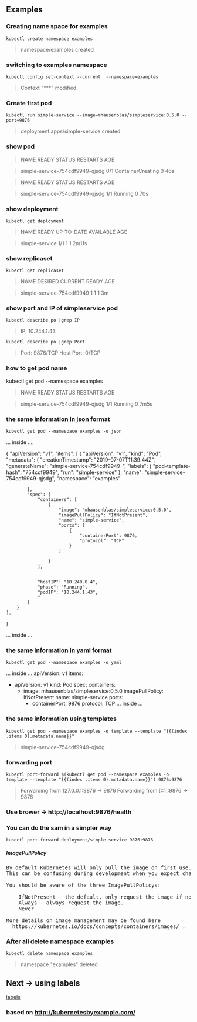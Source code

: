 ## Examples



### Creating name space for examples

```console
kubectl create namespace examples
```

> namespace/examples created


### switching to examples namespace

```console
kubectl config set-context --current  --namespace=examples
```

> Context "***" modified.



### Create first pod

```console
kubectl run simple-service --image=mhausenblas/simpleservice:0.5.0 --port=9876
```

> deployment.apps/simple-service created



### show  pod

> NAME                              READY   STATUS              RESTARTS   AGE

> simple-service-754cdf9949-qjsdg   0/1     ContainerCreating   0          46s

> NAME                              READY   STATUS    RESTARTS   AGE

> simple-service-754cdf9949-qjsdg   1/1     Running   0          70s

### show deployment

```console
kubectl get deployment

```

> NAME             READY   UP-TO-DATE   AVAILABLE   AGE

> simple-service   1/1     1            1           2m11s 

### show replicaset 

```console
kubectl get replicaset
```

> NAME                        DESIRED   CURRENT   READY   AGE

> simple-service-754cdf9949   1         1         1       3m

### show port and IP of simpleservice pod

```console
kubectl describe po |grep IP
```

> IP:             10.244.1.43

```console
kubectl describe po |grep Port
```

> Port:           9876/TCP
> Host Port:      0/TCP



### how to get pod name 

kubectl get pod --namespace examples

> NAME                              READY   STATUS    RESTARTS   AGE

> simple-service-754cdf9949-qjsdg   1/1     Running   0          7m5s

### the same information in json format 

```console
kubectl get pod --namespace examples -o json
```
... inside ....

{
    "apiVersion": "v1",
    "items": [
        {
            "apiVersion": "v1",
            "kind": "Pod",
            "metadata": {
                "creationTimestamp": "2019-07-07T11:39:44Z",
                "generateName": "simple-service-754cdf9949-",
                "labels": {
                    "pod-template-hash": "754cdf9949",
                    "run": "simple-service"
                },
                "name": "simple-service-754cdf9949-qjsdg",
                "namespace": "examples"
                
            },
            "spec": {
                "containers": [
                    {
                        "image": "mhausenblas/simpleservice:0.5.0",
                        "imagePullPolicy": "IfNotPresent",
                        "name": "simple-service",
                        "ports": [
                            {
                                "containerPort": 9876,
                                "protocol": "TCP"
                            }
                        ]
                        
                    }
                ],
                
            
                "hostIP": "10.240.0.4",
                "phase": "Running",
                "podIP": "10.244.1.43",
                "
            }
        }
    ],
    
}


... inside ...

### the same information in yaml format 

```console
kubectl get pod --namespace examples -o yaml
```
... inside ...
apiVersion: v1
items:
- apiVersion: v1
  kind: Pod
  spec:
    containers:
    - image: mhausenblas/simpleservice:0.5.0
      imagePullPolicy: IfNotPresent
      name: simple-service
      ports:
      - containerPort: 9876
        protocol: TCP
... inside ...

### the same information using templates 


```console
kubectl get pod --namespace examples -o template --template "{{(index .items 0).metadata.name}}"

```

> simple-service-754cdf9949-qjsdg

### forwarding port 

```console
kubectl port-forward $(kubectl get pod --namespace examples -o template --template "{{(index .items 0).metadata.name}}") 9876:9876

```
> Forwarding from 127.0.0.1:9876 -> 9876
> Forwarding from [::1]:9876 -> 9876

### Use brower -> http://localhost:9876/health


### You can do the sam in a simpler way

```console
kubectl port-forward deployment/simple-service 9876:9876 
``` 

##### ImagePullPolicy

<pre>
By default Kubernetes will only pull the image on first use. 
This can be confusing during development when you expect changes to show up.

You should be aware of the three ImagePullPolicys:

    IfNotPresent - the default, only request the image if not present.
    Always - always request the image.
    Never

More details on image management may be found here  
  https://kubernetes.io/docs/concepts/containers/images/ .
</pre>


### After all delete namespace examples 
 
```console
kubectl delete namespace examples 
```

> namespace "examples" deleted

## Next -> using labels 
[labels](LABELS.md)


### based on http://kubernetesbyexample.com/


